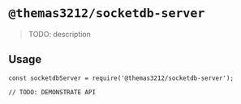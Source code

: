 # `@themas3212/socketdb-server`

> TODO: description

## Usage

```
const socketdbServer = require('@themas3212/socketdb-server');

// TODO: DEMONSTRATE API
```
